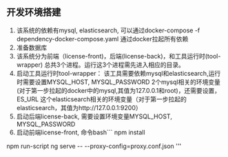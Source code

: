 ## 开发环境搭建
1. 该系统的依赖有mysql, elasticsearch, 可以通过docker-compose -f dependency-docker-compose.yaml 通过docker拉起所有依赖
2. 准备数据库
3. 该系统分为前端（license-front)，后端(license-back)，和工具运行时(tool-wrapper) 总共3个进程。运行这3个进程需先进入相应的目录。
4. 启动工具运行时tool-wrapper： 该工具需要依赖mysql和elasticsearch,运行时需要设置MYSQL_HOST, MYSQL_PASSWORD 2个mysql相关的环境变量
(对于第一步拉起的docker中的mysql,其值为127.0.0.1和root)，还需要设置，ES_URL 这个elasticsearch相关的环境变量（对于第一步拉起的
elasticsearch，其值为http://127.0.0.1:9200）
5. 启动后端license-back, 需要设置环境变量MYSQL_HOST, MYSQL_PASSWORD
6. 启动前端license-front, 命令bash```
npm install

npm run-script ng serve -- --proxy-config=proxy.conf.json
'''
